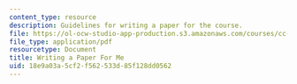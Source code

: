 ```yaml
---
content_type: resource
description: Guidelines for writing a paper for the course.
file: https://ol-ocw-studio-app-production.s3.amazonaws.com/courses/cc-112-philosophy-of-love-spring-2013/18e9a03a5cf2f562533d85f128dd0562_MITCC_112S13_WritingAPaper.pdf
file_type: application/pdf
resourcetype: Document
title: Writing a Paper For Me
uid: 18e9a03a-5cf2-f562-533d-85f128dd0562
---
```

